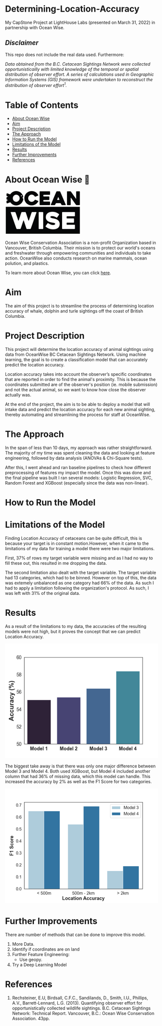 # Determining-Location-Accuracy
My CapStone Project at LightHouse Labs (presented on March 31, 2022) in partnership with Ocean Wise.

## *Disclaimer*
This repo does not include the real data used. Furthermore:

*Data obtained from the B.C. Cetacean Sightings Network were collected opportunisticailly with limited knowledge of the temporal or spatial distribution of observer effort. A series of calculations used in Geographic Information Systems (GIS) framework were undertaken to reconstruct the distribution of observer effort<sup>1</sup>.*


# Table of Contents
* [About Ocean Wise](#about-ocean-wise)
* [Aim](#aim)
* [Project Description](#project-description)
* [The Approach](#the-approach)
* [How to Run the Model](#how-to-run-the-model)
* [Limitations of the Model](#limitations)
* [Results](#results)
* [Further Improvements](#further-improvements)
* [References](#references)


# About Ocean Wise 🐳

![image](./Images/oceanwise_logo.jpg)

Ocean Wise Conservation Association is a non-profit Organization based in Vancouver, British Columbia. Their mission is to protect our world's oceans and freshwater through empowering communities and individuals to take action. OceanWise also conducts research on marine mammals, ocean polution, and plastics.

To learn more about Ocean Wise, you can click [here](https://ocean.org/).

# Aim
The aim of this project is to streamline the process of determining location accuracy of whale, dolphin and turle sightings off the coast of British Columbia.

# Project Description
This project will determine the location accuracy of animal sightings using data from OceanWise BC Cetacean Sightings Network. Using machine learning, the goal is to create a classification model that can accurately predict the location accuracy. 

Location accuracy takes into account the observer’s specific coordinates that are reported in order to find the animal's proximity. This is because the coordinates submitted are of the observer's position (ie. mobile submission) and not the actual animal, so we want to know how close the observer actually was. 

At the end of the project, the aim is to be able to deploy a model that will intake data and predict the location accuracy for each new animal sighting, thereby automating and streamlining the process for staff at OceanWise. 

# The Approach

In the span of less than 10 days, my approach was rather straightforward. The majority of my time was spent cleaning the data and looking at feature engineering, followed by data analysis (ANOVAs & Chi-Square tests).

After this, I went ahead and ran baseline pipelines to check how different preprocessing of features my impact the model. Once this was done and the final pipeline was built I ran several models: Logistic Regression, SVC, Random Forest and XGBoost (especially since the data was non-linear).

# How to Run the Model

# Limitations of the Model
Finding Location Accuracy of cetaceans can be quite difficult, this is because your target is in constant motion.However, when it came to the limitations of my data for training a model there were two major limitations. 

First, 37% of rows my target variable were missing and as I had no way to fill these out, this resulted in me dropping the data. 

The second limitation also dealt with the target variable. The target variable had 13 categories, which had to be binned. However on top of this, the data was extemely unbalanced as one category had 66% of the data. As such I had to apply a limitation following the organization's protocol. As such, I was left with 31% of the original data.

# Results

As a result of the limitations to my data, the accuracies of the resulting models were not high, but it proves the concept that we can predict Location Accuracy.

![image](./Images/Model_Accuracies.png)

The biggest take away is that there was only one major difference between Model 3 and Model 4. Both used XGBoost, but Model 4 included another column that had 36% of missing data, which this model can handle. This increased the accuracy by 2% as well as the F1 Score for two categories.

![image](./Images/Model_Comparison.png)

# Further Improvements
There are number of methods that can be done to improve this model.

1. More Data.
2. Identify if coordinates are on land
3. Further Feature Engineering:
    * Use geopy.
4. Try a Deep Learning Model

# References

1. Rechsteiner, E.U, Birdsall, C.F.C., Sandilands, D., Smith, I.U., Phillips, A.V., Barrett-Lennard, L.G. (2013). Quantifying observer effort for opportunistically collected wildlife sightings. B.C. Cetacean Sightings Network: Technical Report. Vancouver, B.C.: Ocean Wise Conservation Association. 43pp.